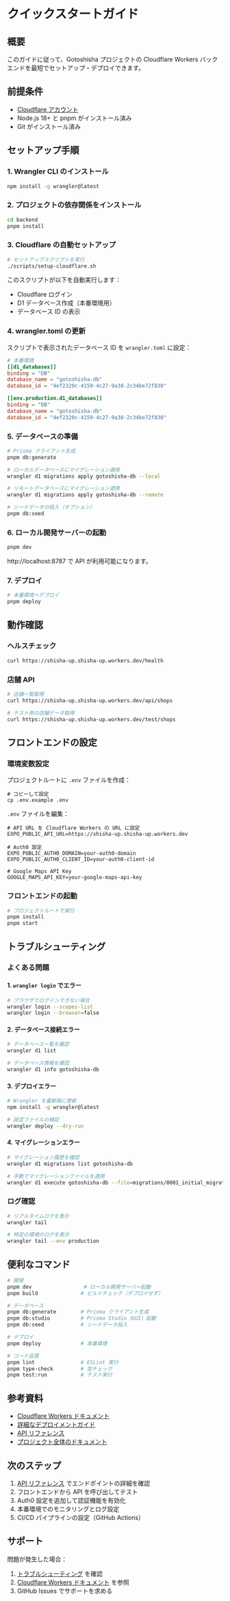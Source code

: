 # クイックスタートガイド

## 概要

このガイドに従って、Gotoshisha プロジェクトの Cloudflare Workers バックエンドを最短でセットアップ・デプロイできます。

## 前提条件

- [Cloudflare アカウント](https://dash.cloudflare.com/sign-up)
- Node.js 18+ と pnpm がインストール済み
- Git がインストール済み

## セットアップ手順

### 1. Wrangler CLI のインストール

```bash
npm install -g wrangler@latest
```

### 2. プロジェクトの依存関係をインストール

```bash
cd backend
pnpm install
```

### 3. Cloudflare の自動セットアップ

```bash
# セットアップスクリプトを実行
./scripts/setup-cloudflare.sh
```

このスクリプトが以下を自動実行します：

- Cloudflare ログイン
- D1 データベース作成（本番環境用）
- データベース ID の表示

### 4. wrangler.toml の更新

スクリプトで表示されたデータベース ID を `wrangler.toml` に設定：

```toml
# 本番環境
[[d1_databases]]
binding = "DB"
database_name = "gotoshisha-db"
database_id = "4ef2320c-4159-4c27-9a38-2c34be72f830"

[[env.production.d1_databases]]
binding = "DB"
database_name = "gotoshisha-db"
database_id = "4ef2320c-4159-4c27-9a38-2c34be72f830"
```

### 5. データベースの準備

```bash
# Prisma クライアント生成
pnpm db:generate

# ローカルデータベースにマイグレーション適用
wrangler d1 migrations apply gotoshisha-db --local

# リモートデータベースにマイグレーション適用
wrangler d1 migrations apply gotoshisha-db --remote

# シードデータの投入（オプション）
pnpm db:seed
```

### 6. ローカル開発サーバーの起動

```bash
pnpm dev
```

http://localhost:8787 で API が利用可能になります。

### 7. デプロイ

```bash
# 本番環境へデプロイ
pnpm deploy
```

## 動作確認

### ヘルスチェック

```bash
curl https://shisha-up.shisha-up.workers.dev/health
```

### 店舗 API

```bash
# 店舗一覧取得
curl https://shisha-up.shisha-up.workers.dev/api/shops

# テスト用の店舗データ取得
curl https://shisha-up.shisha-up.workers.dev/test/shops
```

## フロントエンドの設定

### 環境変数設定

プロジェクトルートに `.env` ファイルを作成：

```env
# コピーして設定
cp .env.example .env
```

`.env` ファイルを編集：

```env
# API URL を Cloudflare Workers の URL に設定
EXPO_PUBLIC_API_URL=https://shisha-up.shisha-up.workers.dev

# Auth0 設定
EXPO_PUBLIC_AUTH0_DOMAIN=your-auth0-domain
EXPO_PUBLIC_AUTH0_CLIENT_ID=your-auth0-client-id

# Google Maps API Key
GOOGLE_MAPS_API_KEY=your-google-maps-api-key
```

### フロントエンドの起動

```bash
# プロジェクトルートで実行
pnpm install
pnpm start
```

## トラブルシューティング

### よくある問題

#### 1. `wrangler login` でエラー

```bash
# ブラウザでログインできない場合
wrangler login --scopes-list
wrangler login --browser=false
```

#### 2. データベース接続エラー

```bash
# データベース一覧を確認
wrangler d1 list

# データベース情報を確認
wrangler d1 info gotoshisha-db
```

#### 3. デプロイエラー

```bash
# Wrangler を最新版に更新
npm install -g wrangler@latest

# 設定ファイルの検証
wrangler deploy --dry-run
```

#### 4. マイグレーションエラー

```bash
# マイグレーション履歴を確認
wrangler d1 migrations list gotoshisha-db

# 手動でマイグレーションファイルを適用
wrangler d1 execute gotoshisha-db --file=migrations/0001_initial_migration.sql
```

### ログ確認

```bash
# リアルタイムログを表示
wrangler tail

# 特定の環境のログを表示
wrangler tail --env production
```

## 便利なコマンド

```bash
# 開発
pnpm dev                 # ローカル開発サーバー起動
pnpm build              # ビルドチェック（デプロイせず）

# データベース
pnpm db:generate        # Prisma クライアント生成
pnpm db:studio          # Prisma Studio（GUI）起動
pnpm db:seed            # シードデータ投入

# デプロイ
pnpm deploy             # 本番環境

# コード品質
pnpm lint               # ESLint 実行
pnpm type-check         # 型チェック
pnpm test:run           # テスト実行
```

## 参考資料

- [Cloudflare Workers ドキュメント](https://developers.cloudflare.com/workers/)
- [詳細なデプロイメントガイド](./cloudflare-deployment.md)
- [API リファレンス](./api-reference.md)
- [プロジェクト全体のドキュメント](../../CLAUDE.md)

## 次のステップ

1. [API リファレンス](./api-reference.md) でエンドポイントの詳細を確認
2. フロントエンドから API を呼び出してテスト
3. Auth0 設定を追加して認証機能を有効化
4. 本番環境でのモニタリングとログ設定
5. CI/CD パイプラインの設定（GitHub Actions）

## サポート

問題が発生した場合：

1. [トラブルシューティング](#トラブルシューティング) を確認
2. [Cloudflare Workers ドキュメント](https://developers.cloudflare.com/workers/) を参照
3. GitHub Issues でサポートを求める

